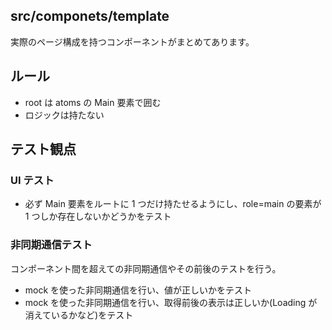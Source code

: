 ## src/componets/template

実際のページ構成を持つコンポーネントがまとめてあります。

## ルール

- root は atoms の Main 要素で囲む
- ロジックは持たない

## テスト観点

### UI テスト

- 必ず Main 要素をルートに 1 つだけ持たせるようにし、role=main の要素が 1 つしか存在しないかどうかをテスト

### 非同期通信テスト

コンポーネント間を超えての非同期通信やその前後のテストを行う。

- mock を使った非同期通信を行い、値が正しいかをテスト
- mock を使った非同期通信を行い、取得前後の表示は正しいか(Loading が消えているかなど)をテスト
